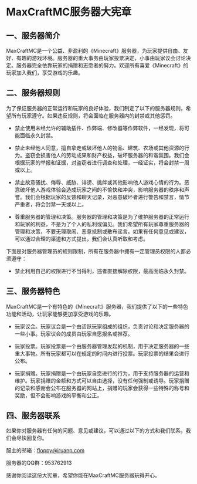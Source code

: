 # MaxCraftMC服务器大宪章

## 一、服务器简介

MaxCraftMC是一个公益、非盈利的《Minecraft》服务器，为玩家提供自由、友好、有趣的游戏环境。服务器的重大事务由玩家投票决定，小事由玩家议会讨论决定。服务器完全依靠玩家的捐赠和志愿者的努力。欢迎所有喜爱《Minecraft》的玩家加入我们，享受游戏的乐趣。

## 二、服务器规则

为了保证服务器的正常运行和玩家的良好体验，我们制定了以下的服务器规则，希望所有玩家遵守。如果违反规则，将会面临在服务器内的封禁或其他惩罚。

-   禁止使用未经允许的辅助插件、作弊端、修改器等作弊软件，一经发现，将可能面临永久封禁。

-   禁止未经他人同意，擅自拿走或破坏他人的物品、建筑、农场或其他资源的行为。盗窃会损害他人的劳动成果和财产权益，破坏服务器的和谐氛围。我们会根据玩家的举报和证据，对盗窃者进行调查和处理，一经证实，将会封禁一周或以上。

-   禁止故意骚扰、侮辱、威胁、诽谤、挑衅或其他影响他人游戏心情的行为。恶意破坏他人游戏体验会造成玩家之间的不愉快和冲突，影响服务器的秩序和声誉。我们会根据玩家的反馈和聊天记录，对恶意破坏者进行警告和禁言，情节严重者，将会封禁一天或以上。

-   尊重服务器的管理和决策。服务器的管理和决策是为了维护服务器的正常运行和玩家的利益，不是为了个人的私利或偏见。我们希望所有玩家尊重服务器的管理和决策，不要无理取闹、恶意抵制或散布谣言。如果有任何意见或建议，可以通过合理的渠道和方式提出，我们会认真听取和考虑。

下面是对服务器管理员的规则限制，所有在服务器中拥有一定管理员权限的人都必须遵守：

-	禁止利用自己的权限进行不当得利，违者直接解除权限，最高面临永久封禁。

## 三、服务器特色

MaxCraftMC是一个有特色的《Minecraft》服务器，我们提供了以下的一些特色功能和活动，让玩家能够更加享受游戏的乐趣。

-   玩家议会。玩家议会是一个由活跃玩家组成的组织，负责讨论和决定服务器的一些小事。玩家议会的成员由玩家自愿报名或推荐。

-   玩家投票。玩家投票是一个由服务器管理发起的机制，用于决定服务器的一些重大事物。所有玩家都可以在规定的时间内进行投票。玩家投票的结果会进行公布。

-   玩家捐赠。玩家捐赠是一个由玩家自愿进行的行为，用于支持服务器的运营和维护。玩家捐赠的金额和方式可以自由选择，没有任何强制或诱导。玩家捐赠的记录和感谢会公布在服务器的网站上，捐赠的玩家会获得一些特殊的称号和奖励，但不会影响游戏的平衡和公正。

## 四、服务器联系

如果你对服务器有任何的问题、意见或建议，可以通过以下的方式和我们联系，我们会尽快回复你。

服主的邮箱：floppy@iruanp.com

服务器的QQ群：953762913

感谢你阅读这份大宪章，希望你能在MaxCraftMC服务器玩得开心。
